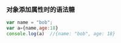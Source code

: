### 对象添加属性时的语法糖
```js
var name = "bob";
var a={name,age:18}
console.log(a)  //{name: "bob", age: 18}
```
